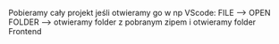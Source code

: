 Pobieramy cały projekt jeśli otwieramy go w np VScode: FILE --> OPEN FOLDER --> otwieramy folder z pobranym zipem i otwieramy folder Frontend
